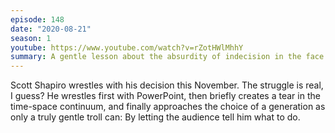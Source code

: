 ```yaml
---
episode: 148
date: "2020-08-21"
season: 1
youtube: https://www.youtube.com/watch?v=rZotHWlMhhY
summary: A gentle lesson about the absurdity of indecision in the face of overwhelming evidence.
---
```

Scott Shapiro wrestles with his decision this November. The struggle is real, I
guess? He wrestles first with PowerPoint, then briefly creates a tear in the
time-space continuum, and finally approaches the choice of a generation as only
a truly gentle troll can: By letting the audience tell him what to do.
